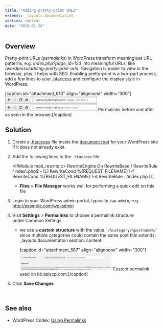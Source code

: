 ```yaml
---
title: "Adding pretty-print URLs"
extends: _layouts.documentation
section: content
date: "2015-01-28"
---
```


## Overview

Pretty-print URLs (_permalinks_) in WordPress transform meaningless URL patterns, e.g. _index.php?page\_id=123_ into meaningful URLs, like _/wordpress/adding-pretty-print-urls_. Navigation is easier to view in the browser, plus it helps with SEO. Enabling pretty-print is a two-part process, add a few lines to your [.htaccess](/docs/guides/htaccess-guide/ ".htaccess Guide") and configure the display style in WordPress.

\[caption id="attachment\_610" align="alignnone" width="300"\][![Permalinks before and after as seen in the browser.](images/permalinks-before-after-300x49.gif)](/docs/wp-content/uploads/2015/01/permalinks-before-after.gif) Permalinks before and after as seen in the browser.\[/caption\]

## Solution

1. Create a [.htaccess](/docs/guides/htaccess-guide/ ".htaccess Guide") file inside the [document root](/docs/web-content/where-is-site-content-served-from/ "Where is site content served from?") for your WordPress site if it does not already exist.
2. Add the following lines to the `.htaccess` file
    
    <IfModule mod\_rewrite.c>
    RewriteEngine On
    RewriteBase /
    RewriteRule ^index\\.php$ - \[L\]
    RewriteCond %{REQUEST\_FILENAME} !-f
    RewriteCond %{REQUEST\_FILENAME} !-d
    RewriteRule . /index.php \[L\]
    </IfModule>
    
    - **Files** > **File Manager** works well for performing a quick edit on this file
3. Login to your WordPress admin portal, typically `/wp-admin`, e.g. http://example.com/wp-admin
4. Visit **Settings** > **Permalinks** to choose a permalink structure under Common Settings
    - we use a **custom structure** with the value `` `/%category/%postname%/` `` since multiple categories could contain the same post title
extends: _layouts.documentation
section: content
        
        \[caption id="attachment\_587" align="alignnone" width="300"\][![Custom permalink used on kb.apiscp.com.](images/permalink-value-apis-300x59.png)](/docs/wp-content/uploads/2015/01/permalink-value-apis.png) Custom permalink used on kb.apiscp.com.\[/caption\]
5. Click **Save Changes**

 

## See also

- WordPress Codex: [Using Permalinks](http://codex.wordpress.org/Using_Permalinks)
